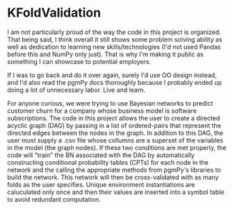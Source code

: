 # KFoldValidation

I am not particularly proud of the way the code in this project is organized.  That being said, I think overall it still shows some problem solving ability as well as dedication to learning new skills/technologies (I'd not used Pandas before this and NumPy only just).  That is why I'm making it public as something I can showcase to potential employers.  

If I was to go back and do it over again, surely I'd use OO design instead, and I'd also read the pgmPy docs thoroughly because I probably ended up doing a lot of unnecessary labor.  Live and learn.

For anyone curious, we were trying to use Bayesian networks to predict customer churn for a company whose business model is software subscriptions.  The code in this project allows the user to create a directed acyclic graph (DAG) by passing in a list of ordered-pairs that represent the directed edges between the nodes in the graph.  In addition to this DAG, the user must supply a .csv file whose collumns are a superset of the variables in the model (the graph nodes).  If these two conditions are met properly, the code will "train" the BN associated with the DAG by automatically constructing conditional probability tables (CPTs) for each node in the network and the calling the appropriate methods from pgmPy's libraries to build the network.  This network will then be cross-validated with as many folds as the user specifies.  Unique environment instantiations are caluculated only once and then their values are inserted into a symbol table to avoid redundant computation.
